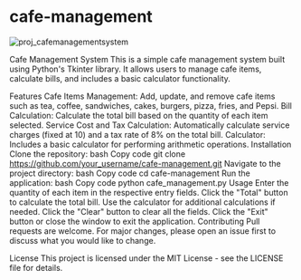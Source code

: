 # cafe-management

![proj_cafemanagementsystem](https://github.com/SohailAsgharWorkOfficial/cafe-management/assets/146017386/8e3f03ae-57b2-4fac-8ddc-9f14dff62a1c)

Cafe Management System
This is a simple cafe management system built using Python's Tkinter library. It allows users to manage cafe items, calculate bills, and includes a basic calculator functionality.

Features
Cafe Items Management: Add, update, and remove cafe items such as tea, coffee, sandwiches, cakes, burgers, pizza, fries, and Pepsi.
Bill Calculation: Calculate the total bill based on the quantity of each item selected.
Service Cost and Tax Calculation: Automatically calculate service charges (fixed at 10) and a tax rate of 8% on the total bill.
Calculator: Includes a basic calculator for performing arithmetic operations.
Installation
Clone the repository:
bash
Copy code
git clone https://github.com/your_username/cafe-management.git
Navigate to the project directory:
bash
Copy code
cd cafe-management
Run the application:
bash
Copy code
python cafe_management.py
Usage
Enter the quantity of each item in the respective entry fields.
Click the "Total" button to calculate the total bill.
Use the calculator for additional calculations if needed.
Click the "Clear" button to clear all the fields.
Click the "Exit" button or close the window to exit the application.
Contributing
Pull requests are welcome. For major changes, please open an issue first to discuss what you would like to change.

License
This project is licensed under the MIT License - see the LICENSE file for details.
